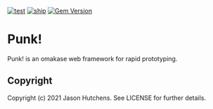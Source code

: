 [![test](https://github.com/kranzky/punk/workflows/test/badge.svg)](https://github.com/kranzky/punk/actions?query=workflow%3Atest)
[![ship](https://github.com/kranzky/punk/workflows/ship/badge.svg)](https://github.com/kranzky/punk/actions?query=workflow%3Aship)
[![Gem Version](https://badge.fury.io/rb/punk.svg)](https://badge.fury.io/rb/punk)

# Punk!

Punk! is an omakase web framework for rapid prototyping.

## Copyright

Copyright (c) 2021 Jason Hutchens. See LICENSE for further details.
